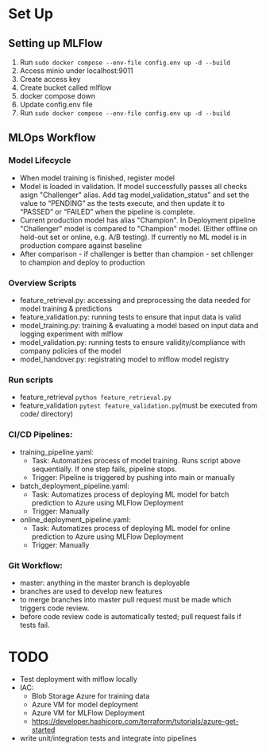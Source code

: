 

# Set Up

## Setting up MLFlow 

1) Run ```sudo docker compose --env-file config.env up -d --build```
2) Access minio under localhost:9011
3) Create access key
4) Create bucket called mlflow
5) docker compose down
6) Update config.env file
7) Run ```sudo docker compose --env-file config.env up -d --build```


## MLOps Workflow

### Model Lifecycle

- When model training is finished, register model
- Model is loaded in validation. If model successfully passes all checks asign "Challenger" alias. Add tag model_validation_status” and set the value to “PENDING” as the tests execute, and then update it to “PASSED” or “FAILED” when the pipeline is complete.
- Current production model has alias "Champion". In Deployment pipeline "Challenger" model is compared to "Champion" model. (Either offline on held-out set or online, e.g. A/B testing). If currently no ML model is in production compare against baseline 
- After comparison - if challenger is better than champion - set chllenger to champion and deploy to production


### Overview Scripts
- feature_retrieval.py: accessing and preprocessing the data needed for model training & predictions
- feature_validation.py: running tests to ensure that input data is valid
- model_training.py: training & evaluating a model based on input data and logging experiment with mlflow
- model_validation.py: running tests to ensure validity/compliance with company policies of the model
- model_handover.py: registrating model to mlflow model registry

### Run scripts
- feature_retrieval ```python feature_retrieval.py```
- feature_validation ```pytest feature_validation.py```(must be executed from code/ directory) 


### CI/CD Pipelines:
- training_pipeline.yaml: 
    - Task: Automatizes process of model training. Runs script above sequentially. If one step fails, pipeline stops. 
    - Trigger: Pipeline is triggered by pushing into main or manually
- batch_deployment_pipeline.yaml: 
    - Task: Automatizes process of deploying ML model for batch prediction to Azure using MLFlow Deployment
    - Trigger: Manually
- online_deployment_pipeline.yaml:
    - Task: Automatizes process of deploying ML model for online prediction to Azure using MLFlow Deployment
    - Trigger: Manually

### Git Workflow:
- master: anything in the master branch is deployable
- branches are used to develop new features
- to merge branches into master pull request must be made which triggers code review. 
- before code review code is automatically tested; pull request fails if tests fail. 


# TODO
- Test deployment with mlflow locally
- IAC:
    - Blob Storage Azure for training data
    - Azure VM for model deployment
    - Azure VM for MLFlow Deployment
    - https://developer.hashicorp.com/terraform/tutorials/azure-get-started
- write unit/integration tests and integrate into pipelines